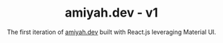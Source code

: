 <h1 align="center">
  amiyah.dev - v1
</h1>
<p align="center">
  The first iteration of <a href="https://amiyah.dev" target="_blank">amiyah.dev</a> built with React.js leveraging Material UI.
</p>